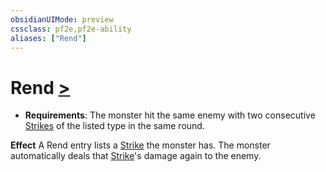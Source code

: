 ```yaml
---
obsidianUIMode: preview
cssclass: pf2e,pf2e-ability
aliases: ["Rend"]
---
```

# Rend [>](rules/core-rulebook/chapter-9-playing-the-game.md#Actions "Single Action")

- **Requirements**: The monster hit the same enemy with two consecutive [Strikes](rules/actions/strike.md) of the listed type in the same round.

**Effect** A Rend entry lists a [Strike](rules/actions/strike.md) the monster has. The monster automatically deals that [Strike](rules/actions/strike.md)'s damage again to the enemy.